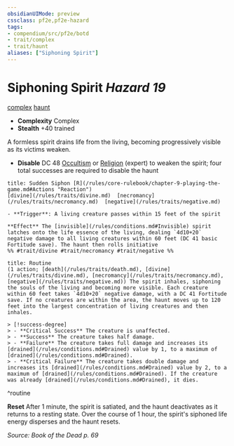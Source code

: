 ```yaml
---
obsidianUIMode: preview
cssclass: pf2e,pf2e-hazard
tags:
- compendium/src/pf2e/botd
- trait/complex
- trait/haunt
aliases: ["Siphoning Spirit"]
---
```

# Siphoning Spirit *Hazard 19*  
[complex](/rules/traits/complex.md)  [haunt](/rules/traits/haunt.md)  

- **Complexity** Complex
- **Stealth** +40 trained  

A formless spirit drains life from the living, becoming progressively visible as its victims weaken.

- **Disable** DC 48 [Occultism](/compendium/skills.md#Occultism) or [Religion](/compendium/skills.md#Religion) (expert) to weaken the spirit; four total successes are required to disable the haunt  
     
```ad-embed-ability
title: Sudden Siphon [R](/rules/core-rulebook/chapter-9-playing-the-game.md#Actions "Reaction")
[divine](/rules/traits/divine.md)  [necromancy](/rules/traits/necromancy.md)  [negative](/rules/traits/negative.md)  

- **Trigger**: A living creature passes within 15 feet of the spirit

**Effect** The [invisible](/rules/conditions.md#Invisible) spirit latches onto the life essence of the living, dealing `4d10+20` negative damage to all living creatures within 60 feet (DC 41 basic Fortitude save). The haunt then rolls initiative  
%% #trait/divine #trait/necromancy #trait/negative %%
```

```ad-pf2-summary
title: Routine
(1 action; [death](/rules/traits/death.md), [divine](/rules/traits/divine.md), [necromancy](/rules/traits/necromancy.md), [negative](/rules/traits/negative.md)) The spirit inhales, siphoning the souls of the living and becoming more visible. Each creature within 60 feet takes `4d10+20` negative damage, with a DC 41 Fortitude save. If no creatures are within the area, the haunt moves up to 120 feet into the largest concentration of living creatures and then inhales.

> [!success-degree] 
> - **Critical Success** The creature is unaffected.
> - **Success** The creature takes half damage.
> - **Failure** The creature takes full damage and increases its [drained](/rules/conditions.md#Drained) value by 1, to a maximum of [drained](/rules/conditions.md#Drained).
> - **Critical Failure** The creature takes double damage and increases its [drained](/rules/conditions.md#Drained) value by 2, to a maximum of [drained](/rules/conditions.md#Drained). If the creature was already [drained](/rules/conditions.md#Drained), it dies.
```
^routine

**Reset** After 1 minute, the spirit is satiated, and the haunt deactivates as it returns to a resting state. Over the course of 1 hour, the spirit's siphoned life energy disperses and the haunt resets.  

*Source: Book of the Dead p. 69*